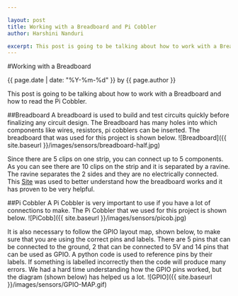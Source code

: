 ```yaml
---

layout: post
title: Working with a Breadboard and Pi Cobbler
author: Harshini Nanduri

excerpt: This post is going to be talking about how to work with a Breadboard and how to read the Pi Cobbler.  
---
```

#Working with a Breadboard
<p class='blog-post-meta'>{{ page.date | date: "%Y-%m-%d" }} by {{ page.author }}</p>

This post is going to be talking about how to work with a Breadboard and how to read the Pi Cobbler.  

##Breadboard
A breadboard is used to build and test circuits quickly before finalizing any circuit design. The Breadboard has many holes into which components like wires, resistors, pi cobblers can be inserted. 
The breadboard that was used for this project is shown below. 
![Breadboard]({{ site.baseurl }}/images/sensors/breadboard-half.jpg)

Since there are 5 clips on one strip, you can connect up to 5 components. As you can see there are 10 clips on the strip and it is separated by a ravine. The ravine separates the 2 sides and they are no electrically connected. 
This [Site](https://learn.sparkfun.com/tutorials/how-to-use-a-breadboard/all) was used to better understand how the breadboard works and it has proven to be very helpful. 

##Pi Cobbler
A Pi Cobbler is very important to use if you have a lot of connections to make. The Pi Cobbler that we used for this project is shown below. 
![PiCobb]({{ site.baseurl }}/images/sensors/picob.jpg)

It is also necessary to follow the GPIO layout map, shown below, to make sure that you are using the correct pins and labels. 
There are 5 pins that can be connected to the ground, 2 that can be connected to 5V and 14 pins that can be used as GPIO. A python code is used to reference pins by their labels. If something is labelled incorrectly then the code will produce many errors. 
We had a hard time understanding how the GPIO pins worked, but the diagram (shown below) has helped us a lot. 
![GPIO]({{ site.baseurl }}/images/sensors/GPIO-MAP.gif)


